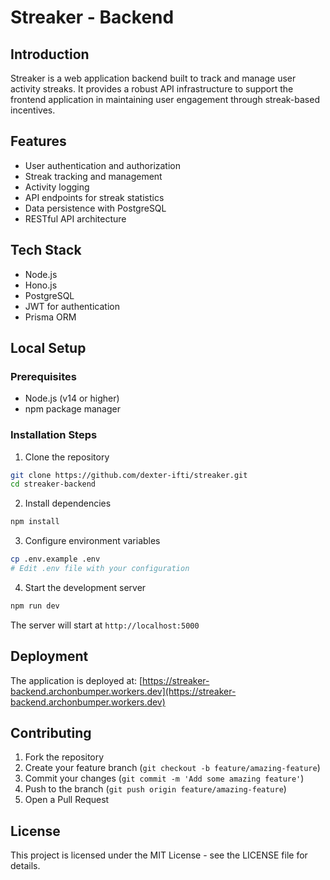 # Streaker - Backend

## Introduction
Streaker is a web application backend built to track and manage user activity streaks. It provides a robust API infrastructure to support the frontend application in maintaining user engagement through streak-based incentives.

## Features
- User authentication and authorization
- Streak tracking and management
- Activity logging
- API endpoints for streak statistics
- Data persistence with PostgreSQL
- RESTful API architecture

## Tech Stack
- Node.js
- Hono.js
- PostgreSQL
- JWT for authentication
- Prisma ORM

## Local Setup

### Prerequisites
- Node.js (v14 or higher)
- npm  package manager

### Installation Steps
1. Clone the repository
```bash
git clone https://github.com/dexter-ifti/streaker.git
cd streaker-backend
```

2. Install dependencies
```bash
npm install
```

3. Configure environment variables
```bash
cp .env.example .env
# Edit .env file with your configuration
```

4. Start the development server
```bash
npm run dev
```

The server will start at `http://localhost:5000`


## Deployment
The application is deployed at: [https://streaker-backend.archonbumper.workers.dev](https://streaker-backend.archonbumper.workers.dev)

## Contributing
1. Fork the repository
2. Create your feature branch (`git checkout -b feature/amazing-feature`)
3. Commit your changes (`git commit -m 'Add some amazing feature'`)
4. Push to the branch (`git push origin feature/amazing-feature`)
5. Open a Pull Request

## License
This project is licensed under the MIT License - see the LICENSE file for details.